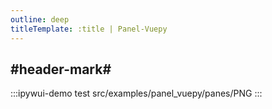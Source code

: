 ```yaml
---
outline: deep
titleTemplate: :title | Panel-Vuepy
---
```


## #header-mark#
:::ipywui-demo test
src/examples/panel_vuepy/panes/PNG
::: 